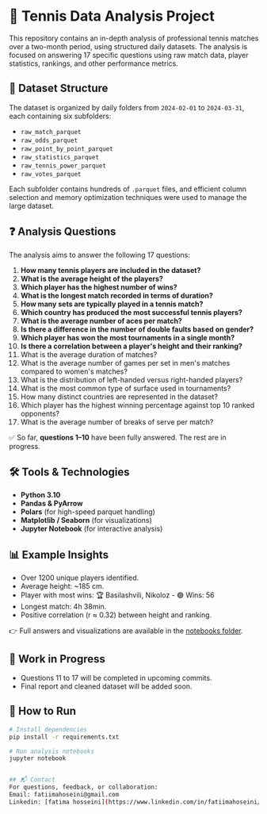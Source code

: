 # 🎾 Tennis Data Analysis Project

This repository contains an in-depth analysis of professional tennis matches over a two-month period, using structured daily datasets. The analysis is focused on answering 17 specific questions using raw match data, player statistics, rankings, and other performance metrics.

## 📁 Dataset Structure

The dataset is organized by daily folders from `2024-02-01` to `2024-03-31`, each containing six subfolders:
- `raw_match_parquet`
- `raw_odds_parquet`
- `raw_point_by_point_parquet`
- `raw_statistics_parquet`
- `raw_tennis_power_parquet`
- `raw_votes_parquet`

Each subfolder contains hundreds of `.parquet` files, and efficient column selection and memory optimization techniques were used to manage the large dataset.

## ❓ Analysis Questions

The analysis aims to answer the following 17 questions:

1. **How many tennis players are included in the dataset?**  
2. **What is the average height of the players?**  
3. **Which player has the highest number of wins?**  
4. **What is the longest match recorded in terms of duration?**  
5. **How many sets are typically played in a tennis match?**  
6. **Which country has produced the most successful tennis players?**  
7. **What is the average number of aces per match?**  
8. **Is there a difference in the number of double faults based on gender?**  
9. **Which player has won the most tournaments in a single month?**  
10. **Is there a correlation between a player's height and their ranking?**  
11. What is the average duration of matches?  
12. What is the average number of games per set in men's matches compared to women's matches?  
13. What is the distribution of left-handed versus right-handed players?  
14. What is the most common type of surface used in tournaments?  
15. How many distinct countries are represented in the dataset?  
16. Which player has the highest winning percentage against top 10 ranked opponents?  
17. What is the average number of breaks of serve per match?

✅ So far, **questions 1–10** have been fully answered. The rest are in progress.

## 🛠️ Tools & Technologies

- **Python 3.10**
- **Pandas & PyArrow**
- **Polars** (for high-speed parquet handling)
- **Matplotlib / Seaborn** (for visualizations)
- **Jupyter Notebook** (for interactive analysis)

## 📊 Example Insights

- Over 1200 unique players identified.
- Average height: ~185 cm.
- Player with most wins: 🏆 Basilashvili, Nikoloz - 🟢 Wins: 56
- Longest match: 4h 38min.
- Positive correlation (r ≈ 0.32) between height and ranking.

👉 Full answers and visualizations are available in the [notebooks folder](./notebooks).

## 🚧 Work in Progress

- Questions 11 to 17 will be completed in upcoming commits.
- Final report and cleaned dataset will be added soon.

## 📎 How to Run

```bash
# Install dependencies
pip install -r requirements.txt

# Run analysis notebooks
jupyter notebook


## 📬 Contact
For questions, feedback, or collaboration:
Email: fatiimahoseini@gmail.com
Linkedin: [fatima hosseini](https://www.linkedin.com/in/fatiimahoseini/)
